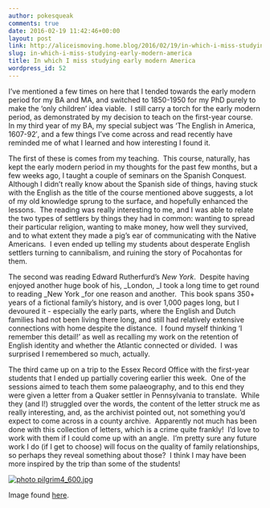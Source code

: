 ```yaml
---
author: pokesqueak
comments: true
date: 2016-02-19 11:42:46+00:00
layout: post
link: http://aliceismoving.home.blog/2016/02/19/in-which-i-miss-studying-early-modern-america/
slug: in-which-i-miss-studying-early-modern-america
title: In which I miss studying early modern America
wordpress_id: 52
---
```


I’ve mentioned a few times on here that I tended towards the early modern period for my BA and MA, and switched to 1850-1950 for my PhD purely to make the ‘only children’ idea viable.  I still carry a torch for the early modern period, as demonstrated by my decision to teach on the first-year course.  In my third year of my BA, my special subject was ‘The English in America, 1607-92′, and a few things I’ve come across and read recently have reminded me of what I learned and how interesting I found it.

The first of these is comes from my teaching.  This course, naturally, has kept the early modern period in my thoughts for the past few months, but a few weeks ago, I taught a couple of seminars on the Spanish Conquest.  Although I didn’t really know about the Spanish side of things, having stuck with the English as the title of the course mentioned above suggests, a lot of my old knowledge sprung to the surface, and hopefully enhanced the lessons.  The reading was really interesting to me, and I was able to relate the two types of settlers by things they had in common: wanting to spread their particular religion, wanting to make money, how well they survived, and to what extent they made a pig’s ear of communicating with the Native Americans.  I even ended up telling my students about desperate English settlers turning to cannibalism, and ruining the story of Pocahontas for them.

The second was reading Edward Rutherfurd’s _New York_.  Despite having enjoyed another huge book of his, _London, _I took a long time to get round to reading _New York _for one reason and another.  This book spans 350+ years of a fictional family’s history, and is over 1,000 pages long, but I devoured it - especially the early parts, where the English and Dutch families had not been living there long, and still had relatively extensive connections with home despite the distance.  I found myself thinking ‘I remember this detail!’ as well as recalling my work on the retention of English identity and whether the Atlantic connected or divided.  I was surprised I remembered so much, actually.

The third came up on a trip to the Essex Record Office with the first-year students that I ended up partially covering earlier this week.  One of the sessions aimed to teach them some palaeography, and to this end they were given a letter from a Quaker settler in Pennsylvania to translate.  While they (and I!) struggled over the words, the content of the letter struck me as really interesting, and, as the archivist pointed out, not something you’d expect to come across in a county archive.  Apparently not much has been done with this collection of letters, which is a crime quite frankly!  I’d love to work with them if I could come up with an angle.  I’m pretty sure any future work I do (if I get to choose) will focus on the quality of family relationships, so perhaps they reveal something about those?  I think I may have been more inspired by the trip than some of the students!

[](http://s695.photobucket.com/user/Harricot/media/pilgrim4_600.jpg.html)

[](http://s695.photobucket.com/user/Harricot/media/pilgrim4_600.jpg.html)

[![photo pilgrim4_600.jpg](http://i695.photobucket.com/albums/vv311/Harricot/pilgrim4_600.jpg)](http://s695.photobucket.com/user/Harricot/media/pilgrim4_600.jpg.html)

Image found [here](http://s695.photobucket.com/user/Harricot/media/pilgrim4_600.jpg.html).
